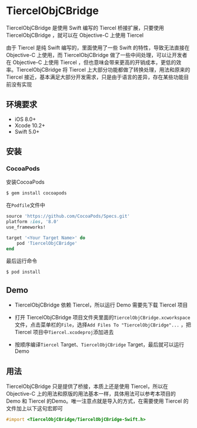 # TiercelObjCBridge
TiercelObjCBridge 是使用 Swift 编写的 Tiercel 桥接扩展，只要使用 TiercelObjCBridge ，就可以在 Objective-C 上使用 Tiercel 

由于 Tiercel 是纯 Swift 编写的，里面使用了一些 Swift 的特性，导致无法直接在 Objective-C 上使用，而 TiercelObjCBridge 做了一些中间处理，可以让开发者在 Objective-C 上使用 Tiercel ，但也意味会带来更高的开销成本，更低的效率。TiercelObjCBridge 将 Tiercel 上大部分功能都做了转换处理，用法和原来的 Tiercel 接近，基本满足大部分开发需求，只是由于语言的差异，存在某些功能目前没有实现



## 环境要求

- iOS 8.0+
- Xcode 10.2+
- Swift 5.0+



## 安装

### CocoaPods

安装CocoaPods

```bash
$ gem install cocoapods
```

在`Podfile`文件中

```ruby
source 'https://github.com/CocoaPods/Specs.git'
platform :ios, '8.0'
use_frameworks!

target '<Your Target Name>' do
    pod 'TiercelObjCBridge'
end
```

最后运行命令

```bash
$ pod install
```



## Demo

- TiercelObjCBridge 依赖 Tiercel，所以运行 Demo 需要先下载 Tiercel 项目

- 打开 TiercelObjCBridge 项目文件夹里面的`TiercelObjCBridge.xcworkspace`文件，点击菜单栏的`File`，选择`Add Files To "TiercelObjCBridge"...` ，把 Tiercel 项目中`Tiercel.xcodeproj`添加进去
- 按顺序编译`Tiercel` Target、`TiercelObjCBridge` Target，最后就可以运行 Demo



## 用法

TiercelObjCBridge 只是提供了桥接，本质上还是使用 Tiercel，所以在 Objective-C 上的用法和原版的用法基本一样，具体用法可以参考本项目的 Demo 和 Tiercel 的Demo。唯一注意点就是导入的方式，在需要使用 Tiercel 的文件加上以下这句宏即可

```objective-c
#import <TiercelObjCBridge/TiercelObjCBridge-Swift.h>
```

